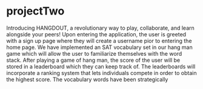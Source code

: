 # projectTwo

Introducing HANGDOUT, a revolutionary way to play, collaborate, and learn alongside your peers! Upon entering the application, the user is greeted with a sign up page where they will create a username pior to entering the home page. We have implemented an SAT vocabulary set in our hang man game which will allow the user to familiarize themselves with the word stack. After playing a game of hang man, the score of the user will be stored in a leaderboard which they can keep track of. The leaderboards will incorporate a ranking system that lets individuals compete in order to obtain the highest score. The vocabulary words have been strategically
